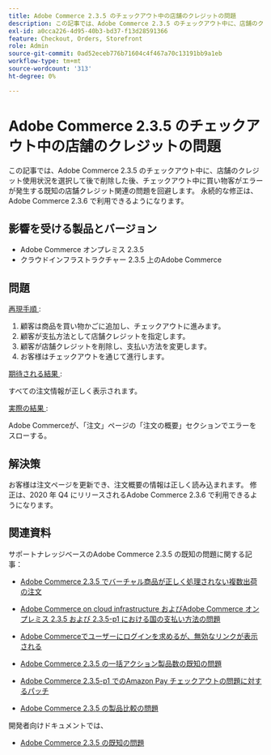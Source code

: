 ```yaml
---
title: Adobe Commerce 2.3.5 のチェックアウト中の店舗のクレジットの問題
description: この記事では、Adobe Commerce 2.3.5 のチェックアウト中に、店舗のクレジット使用状況を選択して後で削除した後、チェックアウト中に買い物客がエラーが発生する既知の店舗クレジット関連の問題を回避します。 永続的な修正は、Adobe Commerce 2.3.6 で利用できるようになります。
exl-id: a0cca226-4d95-40b3-bd37-f13d28591366
feature: Checkout, Orders, Storefront
role: Admin
source-git-commit: 0ad52eceb776b71604c4f467a70c13191bb9a1eb
workflow-type: tm+mt
source-wordcount: '313'
ht-degree: 0%

---
```


# Adobe Commerce 2.3.5 のチェックアウト中の店舗のクレジットの問題

この記事では、Adobe Commerce 2.3.5 のチェックアウト中に、店舗のクレジット使用状況を選択して後で削除した後、チェックアウト中に買い物客がエラーが発生する既知の店舗クレジット関連の問題を回避します。 永続的な修正は、Adobe Commerce 2.3.6 で利用できるようになります。

## 影響を受ける製品とバージョン

* Adobe Commerce オンプレミス 2.3.5
* クラウドインフラストラクチャー 2.3.5 上のAdobe Commerce

## 問題

<u> 再現手順 </u>:

1. 顧客は商品を買い物かごに追加し、チェックアウトに進みます。
1. 顧客が支払方法として店舗クレジットを指定します。
1. 顧客が店舗クレジットを削除し、支払い方法を変更します。
1. お客様はチェックアウトを通じて進行します。

<u> 期待される結果 </u>:

すべての注文情報が正しく表示されます。

<u> 実際の結果 </u>:

Adobe Commerceが、「注文」ページの「注文の概要」セクションでエラーをスローする。

## 解決策

お客様は注文ページを更新でき、注文概要の情報は正しく読み込まれます。 修正は、2020 年 Q4 にリリースされるAdobe Commerce 2.3.6 で利用できるようになります。

## 関連資料

サポートナレッジベースのAdobe Commerce 2.3.5 の既知の問題に関する記事：

* [Adobe Commerce 2.3.5 でバーチャル商品が正しく処理されない複数出荷の注文](/help/troubleshooting/miscellaneous/magento-2-3-5-known-issue-virtual-product-multi-ship-orders.md)

* [Adobe Commerce on cloud infrastructure およびAdobe Commerce オンプレミス 2.3.5 および 2.3.5-p1 における国の支払い方法の問題](/help/troubleshooting/known-issues-patches-attached/magento-2-3-5-2-3-5-p1-patch-country-payment-issue.md)

* [Adobe Commerceでユーザーにログインを求めるが、無効なリンクが表示される](/help/troubleshooting/known-issues-patches-attached/magento-prompts-customers-log-in-invalid-link.md)

* [Adobe Commerce 2.3.5 の一括アクション製品数の既知の問題](/help/troubleshooting/miscellaneous/bulk-action-product-count-known-issue-in-magento-2-3-5.md)

* [Adobe Commerce 2.3.5-p1 でのAmazon Pay チェックアウトの問題に対するパッチ](/help/troubleshooting/payments/patch-for-amazon-pay-checkout-issue-in-magento-2-3-5-p1.md)

* [Adobe Commerce 2.3.5 の製品比較の問題](/help/troubleshooting/storefront/product-comparison-known-issue-in-magento-2-3-5.md)

開発者向けドキュメントでは、

* [Adobe Commerce 2.3.5 の既知の問題 ](https://devdocs.magento.com/guides/v2.3/release-notes/release-notes-2-3-5-commerce.html#known-issues)
